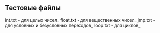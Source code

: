 ## Тестовые файлы
int.txt   - для целых чисел_
float.txt - для вещественных чисел_
jmp.txt   - для условных и безусловных переходов_
loop.txt  - для циклов_
